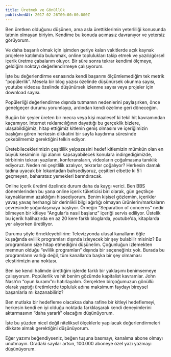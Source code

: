 ```yaml
---
title: Üretmek ve Gönüllük
publishedAt: 2017-02-26T00:00:00.000Z
---
```


Ben üretken olduğunu düşünen, ama asla ürettiklerimin yeterliliği konusunda
tatmin olmayan biriyim. Kendime bu konuda acımasız davranıyor ve yetersiz
görüyorum.

Ve daha başarılı olmak için işimden geriye kalan vakitlerde açık kaynak
projelere katılımda bulunmak, online toplulukları takip etmek ve yazılı/görsel
içerik üretme çabalarım oluyor. Bir süre sonra tekrar kendimi ölçmeye, geldiğim
noktayı değerlendirmeye çalışıyorum.

İşte bu değerlendirme esnasında kendi başarımı ölçümlemediğim tek metrik
“popülerlik”. Mesela bir blog yazısı özelinde düşünürsek okunma sayısı, youtube
videosu özelinde düşünürsek izlenme sayısı veya projeler için download sayısı.

Popülerliği değerlendirme dışında tutmamın nedenlerini paylaşırken, önce
genelgeçer durumu yorumlayıp, ardından kendi özelime geri döneceğim.

Bugün bir şeyler üreten bir mecra veya kişi maalesef ki tekil hit kavramından
kaçamıyor. Internet reklamcılığının dayattığı bu gerçeklik bizlere,
ulaşabildiğimiz, hitap ettiğimiz kitlenin geniş olmasını ve içeriğimizin
başlığını gören herkesin dikkatini bir sayfa kaydırma süresinde çekebilmemiz
gerektiğini telkin ediyor.

Üretebileceklerimizin çeşitlilik yelpazesini hedef kitlemizin mümkün olan en
büyük kesiminin ilgi alanını kapsayabilecek konulara indirgediğimizde,
birbirinin tekrarı yazıların, konferansların, videoların çoğalmasına tanıklık
ediyoruz. Neden mi çeşitlilik azalıyor, tekrarlar çoğalıyor? Herkesin damak
tadına uyacak bir lokantadan bahsediyoruz, çeşitleri elbette ki 5’i geçmeyen,
baharatsız yemekleri barındıracak.

Online içerik üretimi özelinde durum daha da kaygı verici. Ben BBS dönemlerinden
bu yana online içerik tüketicisi biri olarak, gün geçtikçe kaynaklarımın
azaldığını hissediyorum. Benim kişisel gözlemim, içerikler yavaş yavaş herhangi
bir derinlikli bilgi ağırlığı olmayan ürünlerin/markaların çevresinde
yoğunlaşmaya başlıyor. Örneğin “Separation of concerns” nedir bilmeyen bir
kitleye “Angular’a nasıl başlarız” içeriği servis ediliyor. Üstelik bu içerik
halihazırda en az 20 kere farklı bloglarda, youtube’da, kitaplarda yer alıyorken
üretiliyor.

Durumu şöyle örnekleyebilirim: Televizyonda ulusal kanalların öğle kuşağında
evlilik programları dışında izleyecek bir şey bulabilir misiniz? Bu programların
size hitap etmediğini düşünelim. Çoğunluğun izlemekten memnun olduğu “evlilik
programları” dışında bir seçeneğiniz yok. Burada bu programların varlığı değil,
tüm kanallarda başka bir şey olmaması eleştirimizin ana noktası.

Ben ise kendi halimde ürettiğim işlerde farklı bir yaklaşımı benimsemeye
çalışıyorum. Popülerlik ve hit benim gözümde kapitalist kavramlar. John Nash’ın
“oyun kuramı”nı hatırlayalım. Gerçekten birçoğumuzun gönüllü olarak yaptığı
üretimlerde topluluk adına maksimum faydayı bireysel başarılarla mı
kazanabiliriz?

Ben mutlaka bir hedefleme olacaksa daha rafine bir kitleyi hedeflemeyi, herkesin
kendi en iyi olduğu noktada farklılaşarak kendi deneyimlerini aktarmasının “daha
yararlı” olacağını düşünüyorum.

İşte bu yüzden nicel değil niteliksel ölçeklerle yapılacak değerlendirmeleri
dikkate almak gerektiğini düşünüyorum.

Eğer yazımı beğendiyseniz, beğen tuşuna basmayı, kanalıma abone olmayı
unutmayın. Oradaki sayılar artsın, 100.000 aboneye özel yazı yazmayı
düşünüyorum.
